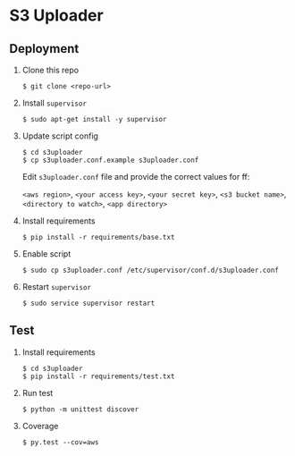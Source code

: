 # S3 Uploader

## Deployment

1. Clone this repo

    `$ git clone <repo-url>`

1. Install `supervisor`

    `$ sudo apt-get install -y supervisor`

1. Update script config

    ```
    $ cd s3uploader
    $ cp s3uploader.conf.example s3uploader.conf
    ```

     Edit `s3uploader.conf` file and provide the correct values for ff:

     `<aws region>`,
     `<your access key>`,
     `<your secret key>`,
     `<s3 bucket name>`,
     `<directory to watch>`,
     `<app directory>`

1. Install requirements

    ```
    $ pip install -r requirements/base.txt
    ```

1. Enable script

    ```
    $ sudo cp s3uploader.conf /etc/supervisor/conf.d/s3uploader.conf
    ```

1. Restart `supervisor`

    ```
    $ sudo service supervisor restart
    ```

## Test

1. Install requirements

    ```
    $ cd s3uploader
    $ pip install -r requirements/test.txt
    ```

1. Run test

    ```
    $ python -m unittest discover
    ```

1. Coverage

    ```
    $ py.test --cov=aws
    ```
